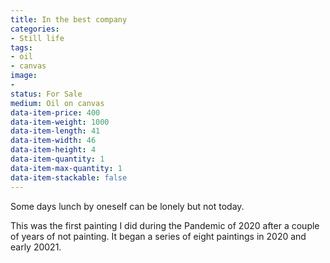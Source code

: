 ```yaml
---
title: In the best company
categories:
- Still life
tags:
- oil
- canvas
image:
- 
status: For Sale
medium: Oil on canvas
data-item-price: 400
data-item-weight: 1000
data-item-length: 41
data-item-width: 46
data-item-height: 4
data-item-quantity: 1
data-item-max-quantity: 1
data-item-stackable: false
---
```


Some days lunch by oneself can be lonely but not today.

This was the first painting I did during the Pandemic of 2020 after a couple of years of not painting. It began a series of eight paintings in 2020 and early 20021.